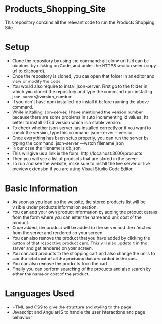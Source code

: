# Products_Shopping_Site
This repository contains all the relevant code to run the Products Shopping Site

# Setup 
- Clone the repository by using the command: git clone url (Url can be obtained by clicking on Code, and under the HTTPS section select copy url to clipboard).
- Once the repository is cloned, you can open that folder in an editor and view or modify the code.
- You would also require to install json-server. First go to the folder in which you cloned the repository and type the command npm install -g json-server@version_number
- If you don't have npm installed, do install it before running the above command.
- While installing json-server, I have mentioned the version number because there are some problems in auto incrementing id values. Its better to install 0.17.4 version which is a stable version.
- To check whether json-server has installed correctly or if you want to check the version, type this command: json-server --version
- Once everything has been setup properly, you can run the server by typing the command: json-server --watch filename.json 
- In our case the filename is db.json
- This will give us a link in the form: http://localhost:3000/products
- Then you will see a list of products that are stored in the server
- To run and see the website, make sure to install the live server or live preview extension if you are using Visual Studio Code Editor.

# Basic Information
- As soon as you load up the website, the stored products list will be visible under products information section.
- You can add your own product information by adding the prdouct details from the form where you can enter the name and unit cost of the product.
- Once added, the product will be added to the server and then fetched from the server and rendered on your screen.
- You can also remove the product that you have added by clicking the button of that respective product card. This will also update it in the server and get rendered on your screen.
- You can add products to the shopping cart and also change the units to see the total cost of all the products that are added to the cart.
- You can also remove the products from the cart.
- Finally you can perform searching of the products and also search by either the name or cost of the product.

# Languages Used
- HTML and CSS to give the structure and styling to the page
- Javascript and AngularJS to handle the user interactions and page behaviour
